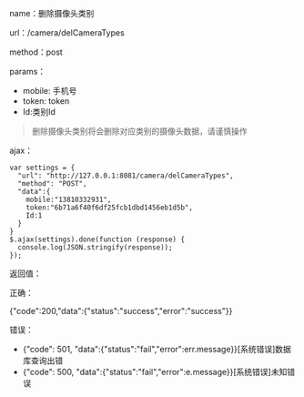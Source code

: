 name：删除摄像头类别

url：/camera/delCameraTypes

method：post

params：

* mobile: 手机号
* token: token
* Id:类别Id


> 删除摄像头类别将会删除对应类别的摄像头数据，请谨慎操作

ajax：

```
var settings = {
  "url": "http://127.0.0.1:8081/camera/delCameraTypes",
  "method": "POST",
  "data":{
    mobile:"13810332931",
    token:"6b71a6f40f6df25fcb1dbd1456eb1d5b",
    Id:1
  }
}
$.ajax(settings).done(function (response) {
  console.log(JSON.stringify(response));
});
```


返回值：

正确：

{"code":200,"data":{"status":"success","error":"success"}}

错误：

* {"code": 501, "data":{"status":"fail","error":err.message}}[系统错误]数据库查询出错
* {"code": 500, "data":{"status":"fail","error":e.message}}[系统错误]未知错误
